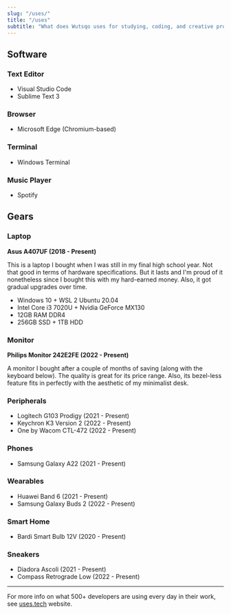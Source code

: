 ```yaml
---
slug: "/uses/"
title: "/uses"
subtitle: "What does Wutsqo uses for studying, coding, and creative processes?"
---
```


## Software

### Text Editor

- Visual Studio Code
- Sublime Text 3

### Browser

- Microsoft Edge (Chromium-based)

### Terminal

- Windows Terminal

### Music Player

- Spotify

## Gears

### Laptop

**Asus A407UF (2018 - Present)**

This is a laptop I bought when I was still in my final high school year. Not that good in terms of hardware specifications. But it lasts and I'm proud of it nonetheless since I bought this with my hard-earned money. Also, it got gradual upgrades over time.

- Windows 10 + WSL 2 Ubuntu 20.04
- Intel Core i3 7020U + Nvidia GeForce MX130
- 12GB RAM DDR4
- 256GB SSD + 1TB HDD

### Monitor

**Philips Monitor 242E2FE (2022 - Present)**

A monitor I bought after a couple of months of saving (along with the keyboard below). The quality is great for its price range. Also, its bezel-less feature fits in perfectly with the aesthetic of my minimalist desk.

### Peripherals

- Logitech G103 Prodigy (2021 - Present)
- Keychron K3 Version 2 (2022 - Present)
- One by Wacom CTL-472 (2022 - Present)

### Phones

- Samsung Galaxy A22 (2021 - Present)

### Wearables

- Huawei Band 6 (2021 - Present)
- Samsung Galaxy Buds 2 (2022 - Present)

### Smart Home

- Bardi Smart Bulb 12V (2020 - Present)

### Sneakers

- Diadora Ascoli (2021 - Present)
- Compass Retrograde Low (2022 - Present)

---

For more info on what 500+ developers are using every day in their work, see [uses.tech](https://uses.tech/) website.
